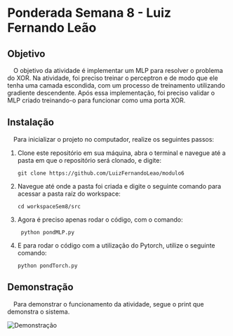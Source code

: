# Ponderada Semana 8 - Luiz Fernando Leão

## Objetivo

&emsp;O objetivo da atividade é implementar um MLP para resolver o problema do XOR. Na atividade, foi preciso treinar o perceptron e de modo que ele tenha uma camada escondida, com um processo de treinamento utilizando gradiente descendente. Após essa implementação, foi preciso validar o MLP criado treinando-o para funcionar como uma porta XOR.

## Instalação

&emsp;Para inicializar o projeto no computador, realize os seguintes passos:

1. Clone este repositório em sua máquina, abra o terminal e navegue até a pasta em que o repositório será clonado, e digite:

    ```console
    git clone https://github.com/LuizFernandoLeao/modulo6
    ``` 

2. Navegue até onde a pasta foi criada e digite o seguinte comando para acessar a pasta raíz do workspace:

    ```console
    cd workspaceSem8/src
    ``` 

3. Agora é preciso apenas rodar o código, com o comando:

   ```console
    python pondMLP.py
    ``` 

4. E para rodar o código com a utilização do Pytorch, utilize o seguinte comando:

    ```console
    python pondTorch.py
    ``` 

## Demonstração

&emsp;Para demonstrar o funcionamento da atividade, segue o print que demonstra o sistema.

![Demonstração](../workspaceSem8/img/image.png)